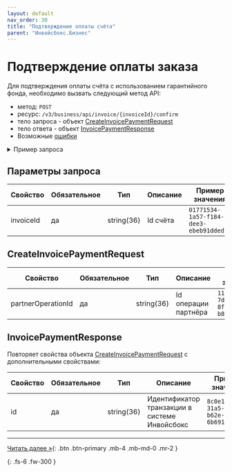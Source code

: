 ```yaml
---
layout: default
nav_order: 30
title: "Подтверждение оплаты счёта"
parent: "Инвойсбокс.Бизнес"
---
```


# Подтверждение оплаты заказа

Для подтверждения оплаты счёта с использованием гарантийного фонда, необходимо вызвать следующий метод API:

- метод: `POST`
- ресурс: `/v3/business/api/invoice/{invoiceId}/confirm`
- тело запроса - объект [CreateInvoicePaymentRequest](#createinvoicepaymentrequest)
- тело ответа - объект [InvoicePaymentResponse](#invoicepaymentresponse)
- Возможные [ошибки](/docs/dictionary/error/)

<details>
  <summary>Пример запроса</summary>
<section markdown="1">
``` json
POST /v3/business/api/invoice/{invoiceId}/confirm
Authorization: Bearer b37c4c689295904ed21eee5d9a48d42e
Content-Type: application/json
Accept: application/json
{
    "partnerOperationId" : "117a58b0-7dc9-424c-8f07-b8a865e8bcc7"
}
```
</section>
</details>

## Параметры запроса

| Свойство        | Обязательное | Тип        | Описание       | Пример значения                        |
|-----------------|--------------|------------|----------------|----------------------------------------|
| invoiceId       | да           | string(36) | Id счёта       | `01771534-1a57-f184-dee3-ebeb91dded75` |

## CreateInvoicePaymentRequest

| Свойство           | Обязательное | Тип        | Описание             | Пример значения                        |
|--------------------|--------------|------------|----------------------|----------------------------------------|
| partnerOperationId | да           | string(36) | Id операции партнёра | `117a58b0-7dc9-424c-8f07-b8a865e8bcc7` |

## InvoicePaymentResponse

Повторяет свойства объекта [CreateInvoicePaymentRequest](#createinvoicepaymentrequest) с дополнительными свойствами:

| Свойство   | Обязательное | Тип        | Описание                                      | Пример значения                         |
|------------|--------------|------------|-----------------------------------------------|-----------------------------------------|
| id         | да           | string(36) | Идентификатор транзакции в системе Инвойсбокс | `8c0e116d-31a5-4210-b62e-6b6917851f69`  |


---
[Читать далее &raquo;](/business/schema/){: .btn .btn-primary .mb-4 .mb-md-0 .mr-2 }

{: .fs-6 .fw-300 }
